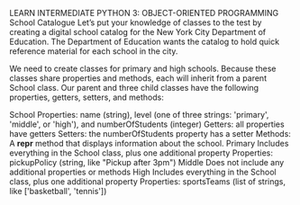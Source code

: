 LEARN INTERMEDIATE PYTHON 3: OBJECT-ORIENTED PROGRAMMING
School Catalogue
Let’s put your knowledge of classes to the test by creating a digital school catalog for the New York City Department of Education. The Department of Education wants the catalog to hold quick reference material for each school in the city.

We need to create classes for primary and high schools. Because these classes share properties and methods, each will inherit from a parent School class. Our parent and three child classes have the following properties, getters, setters, and methods:

School
Properties: name (string), level (one of three strings: 'primary', 'middle', or 'high'), and numberOfStudents (integer)
Getters: all properties have getters
Setters: the numberOfStudents property has a setter
Methods: A __repr__ method that displays information about the school.
Primary
Includes everything in the School class, plus one additional property
Properties: pickupPolicy (string, like "Pickup after 3pm")
Middle
Does not include any additional properties or methods
High
Includes everything in the School class, plus one additional property
Properties: sportsTeams (list of strings, like ['basketball', 'tennis'])